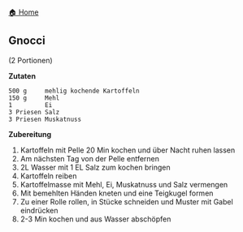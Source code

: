 [🏠 Home](./README.md)

Gnocci
-----------------
(2 Portionen)

**Zutaten**

```
500 g     mehlig kochende Kartoffeln
150 g     Mehl
1         Ei
3 Priesen Salz
3 Priesen Muskatnuss
```

**Zubereitung**

1. Kartoffeln mit Pelle 20 Min kochen und über Nacht ruhen lassen
2. Am nächsten Tag von der Pelle entfernen
3. 2L Wasser mit 1 EL Salz zum kochen bringen
4. Kartoffeln reiben
5. Kartoffelmasse mit Mehl, Ei, Muskatnuss und Salz vermengen
6. Mit bemehlten Händen kneten und eine Teigkugel formen
7. Zu einer Rolle rollen, in Stücke schneiden und Muster mit Gabel eindrücken
8. 2-3 Min kochen und aus Wasser abschöpfen
